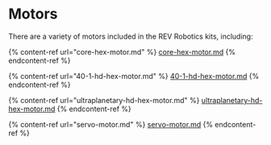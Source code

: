 # Motors

There are a variety of motors included in the REV Robotics kits, including:

{% content-ref url="core-hex-motor.md" %}
[core-hex-motor.md](core-hex-motor.md)
{% endcontent-ref %}

{% content-ref url="40-1-hd-hex-motor.md" %}
[40-1-hd-hex-motor.md](40-1-hd-hex-motor.md)
{% endcontent-ref %}

{% content-ref url="ultraplanetary-hd-hex-motor.md" %}
[ultraplanetary-hd-hex-motor.md](ultraplanetary-hd-hex-motor.md)
{% endcontent-ref %}

{% content-ref url="servo-motor.md" %}
[servo-motor.md](servo-motor.md)
{% endcontent-ref %}
